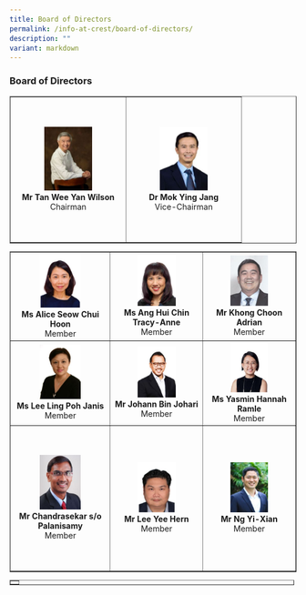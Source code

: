```yaml
---
title: Board of Directors
permalink: /info-at-crest/board-of-directors/
description: ""
variant: markdown
---
```

### Board of Directors

<table border="1">
      <tbody><tr>
        <td style="text-align: center; width:188px; height:250px;"><img src="/images/bod_wilson2.jpg" style="width:45%"><br><b>Mr Tan Wee Yan Wilson</b><br>Chairman</td>
        <td style="text-align: center; width:188px; height:250px;"><img src="/images/bod_dr_mok2.jpg" style="width:45%"><br><b>Dr Mok Ying Jang</b><br>Vice-Chairman</td>
      </tr>
	</tbody></table>
		
<table border="1">
      <tbody><tr>
        <td style="text-align: center; vertical-align: middle;"><img src="/images/bod_alice2.jpg" style="width:45%"><br><b>Ms Alice Seow Chui Hoon</b><br>Member</td>
        <td style="text-align: center; vertical-align: middle;"><img src="/images/bod_tracy2.jpg" style="width:45%"><br><b>Ms Ang Hui Chin Tracy-Anne</b><br>Member</td>
				<td style="text-align: center; vertical-align: middle;"><img src="/images/bod_adrian2.jpg" style="width:45%"><br><b>Mr Khong Choon Adrian</b><br>Member</td>
      </tr>
			<tr>
        <td style="text-align: center; vertical-align: middle;"><img src="/images/bod_janis2.jpg" style="width:45%"><br><b>Ms Lee Ling Poh Janis</b><br>Member</td>
        <td style="text-align: center; vertical-align: middle;"><img src="/images/bod_johann2.jpg" style="width:45%"><br><b>Mr Johann Bin Johari</b><br>Member</td>
				<td style="text-align: center; vertical-align: middle;"><img src="/images/bod_yasmin2.jpg" style="width:45%"><br><b>Ms Yasmin Hannah Ramle</b><br>Member</td>
      </tr>
	      <tr>
        <td style="text-align: center; width:188px; height:250px;"><img src="/images/bod_chandrasekar2.jpg" style="width:45%"><br><b>Mr Chandrasekar s/o Palanisamy</b><br>Member</td>
        <td style="text-align: center; width:188px; height:250px;"><img src="/images/bod_lee_yee_hern2.jpg" style="width:45%"><br><b>Mr Lee Yee Hern</b><br>Member</td>
				<td style="text-align: center; width:188px; height:250px;"><img src="/images/bod_ng_yi_xian2.jpg" style="width:45%"><br><b>Mr Ng Yi-Xian</b><br>Member</td>
      </tr>
    </tbody></table>
<table style="width: 500px; text-align: center;" cellspacing="1" cellpadding="1" border="1">
	<tbody>
		<tr>
			<td>
		</td></tr></tbody></table>